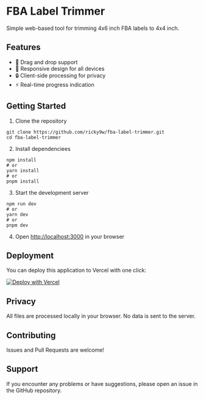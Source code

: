 # FBA Label Trimmer

Simple web-based tool for trimming 4x6 inch FBA labels to 4x4 inch.

## Features

- 💫 Drag and drop support
- 📱 Responsive design for all devices
- 🔒 Client-side processing for privacy
- ⚡️ Real-time progress indication

## Getting Started

1. Clone the repository

```
git clone https://github.com/ricky9w/fba-label-trimmer.git
cd fba-label-trimmer
```

2. Install dependenciees

```
npm install
# or
yarn install
# or
pnpm install
```

3. Start the development server

```
npm run dev
# or
yarn dev
# or
pnpm dev
```

4. Open [http://localhost:3000](http://localhost:3000) in your browser

## Deployment

You can deploy this application to Vercel with one click:

[![Deploy with Vercel](https://vercel.com/button)](https://vercel.com/new/clone?repository-url=https%3A%2F%2Fgithub.com%2Fricky9w%2Ffba-label-trimmer)

## Privacy

All files are processed locally in your browser. No data is sent to the server.

## Contributing

Issues and Pull Requests are welcome!

## Support

If you encounter any problems or have suggestions, please open an issue in the GitHub repository.